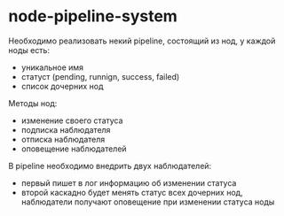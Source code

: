 # node-pipeline-system

Необходимо реализовать некий pipeline, состоящий из нод, у каждой ноды есть:

 - уникальное имя
 - статуст (pending, runnign, success, failed)
 - список дочерних нод

Mетоды нод:
 - изменение своего статуса
 - подписка наблюдателя
 - отписка наблюдателя
 - оповещение наблюдателей

В pipeline необходимо внедрить двух наблюдателей: 
 - первый пишет в лог информацию об изменении статуса 
 - второй каскадно будет менять статус всех дочерних нод, наблюдатели получают оповещение при изменении статуса ноды
